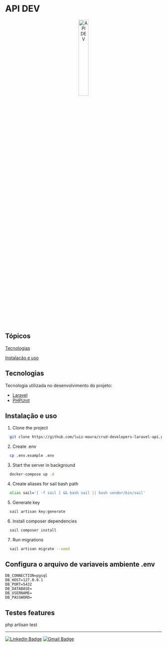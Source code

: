 # API DEV
<p align="center">
<img  src="https://user-images.githubusercontent.com/57726726/165422400-7c65d5fb-a21c-4e9e-9281-041405dba904.png" width="25%" alt="API DEV">
</p>

## Tópicos 

[Tecnologias](#tecnologias)

[Instalação e uso](#instalação-e-uso)

## Tecnologias

Tecnologia utilizada no desenvolvimento do projeto:

- [Laravel](https://laravel.com/)
- [PHPUnit](https://phpunit.de/)

## Instalação e uso

1. Clone the project
```bash
  git clone https://github.com/luiz-moura/crud-developers-laravel-api.git
```

2. Create .env
```bash
  cp .env.example .env
```

3. Start the server in background
```bash
  docker-compose up -d
```

4. Create aliases for sail bash path
```bash
  alias sail='[ -f sail ] && bash sail || bash vendor/bin/sail'
```

5. Generate key
```bash
  sail artisan key:generate
```

6. Install composer dependencies
```bash
  sail composer install
```

7. Run migrations
```bash
  sail artisan migrate --seed
```

## Configura o arquivo de variaveis ambiente .env
```
DB_CONNECTION=pgsql
DB_HOST=127.0.0.1
DB_PORT=5432
DB_DATABASE=
DB_USERNAME=
DB_PASSWORD=
```

## Testes features
php artisan test

---

[![Linkedin Badge](https://img.shields.io/badge/-Luiz%20Moura-6633cc?style=flat-square&logo=Linkedin&logoColor=white&link=https://www.linkedin.com/in/luizhenmoura/)](https://www.linkedin.com/in/luizhenmoura/) 
[![Gmail Badge](https://img.shields.io/badge/-moura.oliveira.luiz@gmail.com-6633cc?style=flat-square&logo=Gmail&logoColor=white&link=mailto:moura.oliveira.luiz@gmail.com)](mailto:moura.oliveira.luiz@gmail.com)
